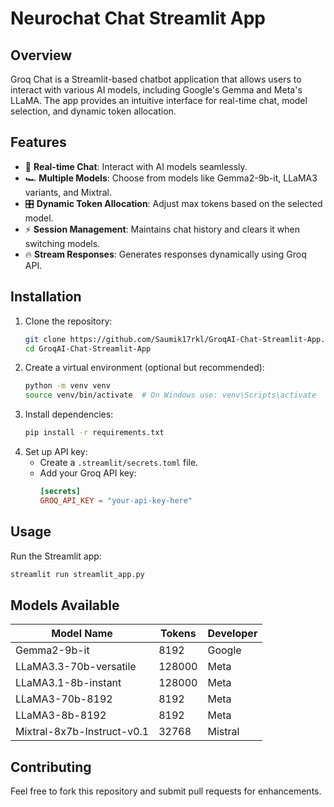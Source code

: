 # Neurochat Chat Streamlit App

## Overview
Groq Chat is a Streamlit-based chatbot application that allows users to interact with various AI models, including Google's Gemma and Meta's LLaMA. The app provides an intuitive interface for real-time chat, model selection, and dynamic token allocation.

## Features
- 💬 **Real-time Chat**: Interact with AI models seamlessly.
- 🏎️ **Multiple Models**: Choose from models like Gemma2-9b-it, LLaMA3 variants, and Mixtral.
- 🎛️ **Dynamic Token Allocation**: Adjust max tokens based on the selected model.
- ⚡ **Session Management**: Maintains chat history and clears it when switching models.
- 🔥 **Stream Responses**: Generates responses dynamically using Groq API.

## Installation
1. Clone the repository:
   ```bash
   git clone https://github.com/Saumik17rkl/GroqAI-Chat-Streamlit-App.git
   cd GroqAI-Chat-Streamlit-App
   ```
2. Create a virtual environment (optional but recommended):
   ```bash
   python -m venv venv
   source venv/bin/activate  # On Windows use: venv\Scripts\activate
   ```
3. Install dependencies:
   ```bash
   pip install -r requirements.txt
   ```
4. Set up API key:
   - Create a `.streamlit/secrets.toml` file.
   - Add your Groq API key:
     ```toml
     [secrets]
     GROQ_API_KEY = "your-api-key-here"
     ```

## Usage
Run the Streamlit app:
```bash
streamlit run streamlit_app.py
```

## Models Available
| Model Name | Tokens | Developer |
|------------|--------|------------|
| Gemma2-9b-it | 8192 | Google |
| LLaMA3.3-70b-versatile | 128000 | Meta |
| LLaMA3.1-8b-instant | 128000 | Meta |
| LLaMA3-70b-8192 | 8192 | Meta |
| LLaMA3-8b-8192 | 8192 | Meta |
| Mixtral-8x7b-Instruct-v0.1 | 32768 | Mistral |

## Contributing
Feel free to fork this repository and submit pull requests for enhancements.


